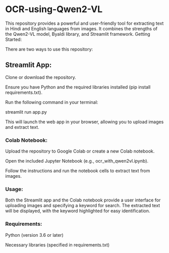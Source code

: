 # OCR-using-Qwen2-VL

This repository provides a powerful and user-friendly tool for extracting text in Hindi and English languages from images. It combines the strengths of the Qwen2-VL model, Byaldi library, and Streamlit framework.
Getting Started:

There are two ways to use this repository:

## Streamlit App:

Clone or download the repository.

Ensure you have Python and the required libraries installed (pip install requirements.txt).

Run the following command in your terminal:

streamlit run app.py

This will launch the web app in your browser, allowing you to upload images and extract text.

### Colab Notebook:

Upload the repository to Google Colab or create a new Colab notebook.

Open the included Jupyter Notebook (e.g., ocr_with_qwen2vl.ipynb).

Follow the instructions and run the notebook cells to extract text from images.

### Usage:

Both the Streamlit app and the Colab notebook provide a user interface for uploading images and specifying a keyword for search. The extracted text will be displayed, with the keyword highlighted for easy identification.

### Requirements:

Python (version 3.6 or later)

Necessary libraries (specified in requirements.txt)

